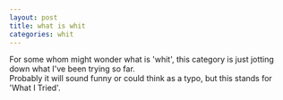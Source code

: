 ```yaml
---
layout: post
title: what is whit
categories: whit
---
```

For some whom might wonder what is 'whit', this category is just jotting down what I've been trying so far.<br>
Probably it will sound funny or could think as a typo, but this stands for 'What I Tried'. <br>
